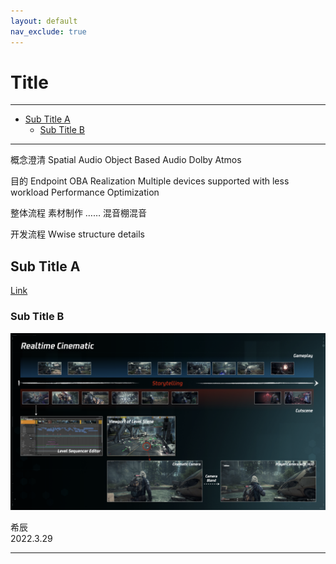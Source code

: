 ```yaml
---
layout: default
nav_exclude: true
---
```


# Title

***
<!-- Start Document Outline -->

* [Sub Title A](#sub-title-a)
	* [Sub Title B](#sub-title-b)

<!-- End Document Outline -->
***

概念澄清
Spatial Audio
Object Based Audio
Dolby Atmos

目的
Endpoint OBA Realization
Multiple devices supported with less workload
Performance Optimization

整体流程
素材制作
……
混音棚混音

开发流程
Wwise structure details

## Sub Title A

[Link](https://en.wikipedia.org/wiki/Cutscene)

### Sub Title B

![PicLink](Audio-Design-Pipeline-of-Realtime-Cinematic-in-Object-Based-Audio/RealtimeCinematic.png)


希辰  
2022.3.29

***